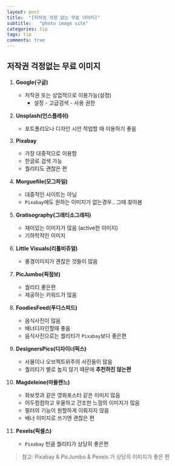 ```yaml
---
layout: post
title:  "[저작권 걱정 없는 무료 이미지]"
subtitle:   "photo image site"
categories: tip
tags: tip
comments: true
---
```


## 저작권 걱정없는 무료 이미지
1. **Google(구글)**
	- 저작권 또는 상업적으로 이용가능(설정)
		- 설정 - 고급검색 - 사용 권한

2. **Unsplash(언스플레쉬)**

	- 포트폴리오나 디자인 시안 작업할 때 이용하기 좋음

3. **Pixabay**
	- 가장 대중적으로 이용함
	- 한글로 검색 가능
	- 퀄리티도 괜찮은 편

4. **Morguefile(모그파일)**
	- 대중적인 사이트는 아님
	- `Pixabay`에도 원하는 이미지가 없는경우.. 그때 찾아봄

5. **Gratisography(그래티소그래피)**
	- 재미있는 이미지가 많음 (active한 이미지)
	- 기하학적인 이미지

6. **Little Visuals(리틀비쥬얼)**

	- 풍경이미지가 괜찮은 것들이 많음

7. **PicJumbo(픽점보)**

	- 퀄리티 좋은편
	- 제공하는 키워드가 많음

8. **FoodiesFeed(푸디스피드)**

	- 음식사진이 많음
	- 배너디자인할때 좋음
	- 음식사진으로는 퀄리티가 `Pixabay`보다 좋은편

9. **DesignersPics(디자이너픽스)**

	- 사물이나 오브젝트위주의 사진들이 많음
	- 퀄리티가 별로 높지 않기 때문에 **추천하진 않는편**

10. **Magdeleine(마들렌느)**

	- 화보컷과 같은 영화포스터 같은 이미지 많음
	- 어두컴컴하고 우울하고 건조한 느낌의 이미지가 많음
	- 필터의 기능이 원할하게 이뤄지지 않음
	- 배너 이미지로 쓰기엔 괜찮은 편

11. **Pexels(픽셀스)**

	- `Pixabay` 만큼 퀄리티가 상당히 좋은편

> 참고: Pixabay & PicJumbo & Pexels 가 상당히 이미지가 좋은 편
